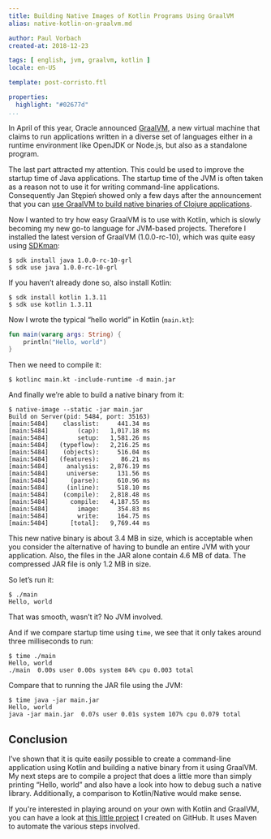 ```yaml
---
title: Building Native Images of Kotlin Programs Using GraalVM
alias: native-kotlin-on-graalvm.md

author: Paul Vorbach
created-at: 2018-12-23

tags: [ english, jvm, graalvm, kotlin ]
locale: en-US

template: post-corristo.ftl

properties:
  highlight: "#02677d"
...
```


In April of this year, Oracle announced [GraalVM], a new virtual machine that claims to run applications written in a
diverse set of languages either in a runtime environment like OpenJDK or Node.js, but also as a standalone program.

[GraalVM]: https://www.graalvm.org/

The last part attracted my attention. This could be used to improve the startup time of Java applications. The startup
time of the JVM is often taken as a reason not to use it for writing command-line applications. Consequently Jan Stępień
showed only a few days after the announcement that you can
[use GraalVM to build native binaries of Clojure applications][native-clojure].

[native-clojure]: https://www.innoq.com/en/blog/native-clojure-and-graalvm/

Now I wanted to try how easy GraalVM is to use with Kotlin, which is slowly becoming my new go-to language for JVM-based
projects. Therefore I installed the latest version of GraalVM (1.0.0-rc-10), which was quite easy using [SDKman]:

[SDKman]: https://sdkman.io/

~~~
$ sdk install java 1.0.0-rc-10-grl
$ sdk use java 1.0.0-rc-10-grl
~~~

If you haven’t already done so, also install Kotlin:

~~~
$ sdk install kotlin 1.3.11
$ sdk use kotlin 1.3.11
~~~

Now I wrote the typical “hello world” in Kotlin (`main.kt`):

~~~ kotlin
fun main(vararg args: String) {
    println("Hello, world")
}
~~~

Then we need to compile it:

~~~
$ kotlinc main.kt -include-runtime -d main.jar
~~~

And finally we’re able to build a native binary from it:

~~~
$ native-image --static -jar main.jar
Build on Server(pid: 5484, port: 35163)
[main:5484]    classlist:     441.34 ms
[main:5484]        (cap):   1,017.18 ms
[main:5484]        setup:   1,581.26 ms
[main:5484]   (typeflow):   2,216.25 ms
[main:5484]    (objects):     516.04 ms
[main:5484]   (features):      86.21 ms
[main:5484]     analysis:   2,876.19 ms
[main:5484]     universe:     131.56 ms
[main:5484]      (parse):     610.96 ms
[main:5484]     (inline):     518.10 ms
[main:5484]    (compile):   2,818.48 ms
[main:5484]      compile:   4,187.55 ms
[main:5484]        image:     354.83 ms
[main:5484]        write:     164.75 ms
[main:5484]      [total]:   9,769.44 ms
~~~

This new native binary is about 3.4 MB in size, which is acceptable when you consider the alternative of having to
bundle an entire JVM with your application. Also, the files in the JAR alone contain 4.6 MB of data. The compressed JAR
file is only 1.2 MB in size.

So let’s run it:

~~~
$ ./main
Hello, world
~~~

That was smooth, wasn’t it? No JVM involved.

And if we compare startup time using `time`, we see that it only takes around three milliseconds to run:

~~~
$ time ./main
Hello, world
./main  0.00s user 0.00s system 84% cpu 0.003 total
~~~

Compare that to running the JAR file using the JVM:

~~~
$ time java -jar main.jar
Hello, world
java -jar main.jar  0.07s user 0.01s system 107% cpu 0.079 total
~~~

## Conclusion

I’ve shown that it is quite easily possible to create a command-line application using Kotlin and building a native
binary from it using GraalVM. My next steps are to compile a project that does a little more than simply printing
“Hello, world” and also have a look into how to debug such a native library. Additionally, a comparison to Kotlin/Native
would make sense.

If you're interested in playing around on your own with Kotlin and GraalVM, you can have a look at
[this little project](https://github.com/pvorb/graalvm-kotlin-native-image-sample) I created on GitHub. It uses Maven to
automate the various steps involved.
